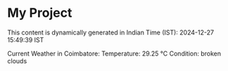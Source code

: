 # My Project

This content is dynamically generated in Indian Time (IST): 2024-12-27 15:49:39 IST


Current Weather in Coimbatore:
Temperature: 29.25 °C
Condition: broken clouds
